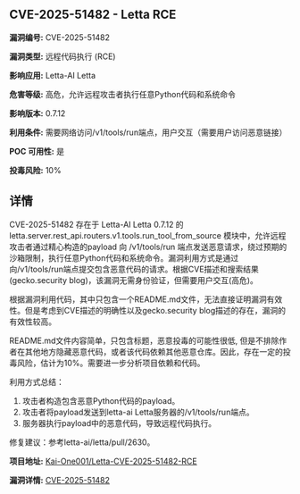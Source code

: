 ## CVE-2025-51482 - Letta RCE

**漏洞编号:** CVE-2025-51482

**漏洞类型:** 远程代码执行 (RCE)

**影响应用:** Letta-AI Letta

**危害等级:** 高危，允许远程攻击者执行任意Python代码和系统命令

**影响版本:** 0.7.12

**利用条件:** 需要网络访问/v1/tools/run端点，用户交互（需要用户访问恶意链接）

**POC 可用性:** 是

**投毒风险:** 10%

## 详情

CVE-2025-51482 存在于 Letta-AI Letta 0.7.12 的 letta.server.rest_api.routers.v1.tools.run_tool_from_source 模块中，允许远程攻击者通过精心构造的payload 向 /v1/tools/run 端点发送恶意请求，绕过预期的沙箱限制，执行任意Python代码和系统命令。漏洞利用方式是通过向/v1/tools/run端点提交包含恶意代码的请求。根据CVE描述和搜索结果(gecko.security blog)，该漏洞无需身份验证，但需要用户交互(高危)。

根据漏洞利用代码，其中只包含一个README.md文件，无法直接证明漏洞有效性。但是考虑到CVE描述的明确性以及gecko.security blog描述的存在，漏洞的有效性较高。

README.md文件内容简单，只包含标题，恶意投毒的可能性很低, 但是不排除作者在其他地方隐藏恶意代码，或者该代码依赖其他恶意仓库。因此，存在一定的投毒风险，估计为10%。需要进一步分析项目依赖和代码。

利用方式总结：

1.  攻击者构造包含恶意Python代码的payload。
2.  攻击者将payload发送到letta-ai Letta服务器的/v1/tools/run端点。
3.  服务器执行payload中的恶意代码，导致远程代码执行。

修复建议：参考letta-ai/letta/pull/2630。

**项目地址:** [Kai-One001/Letta-CVE-2025-51482-RCE](https://github.com/Kai-One001/Letta-CVE-2025-51482-RCE)

**漏洞详情:** [CVE-2025-51482](https://nvd.nist.gov/vuln/detail/CVE-2025-51482)